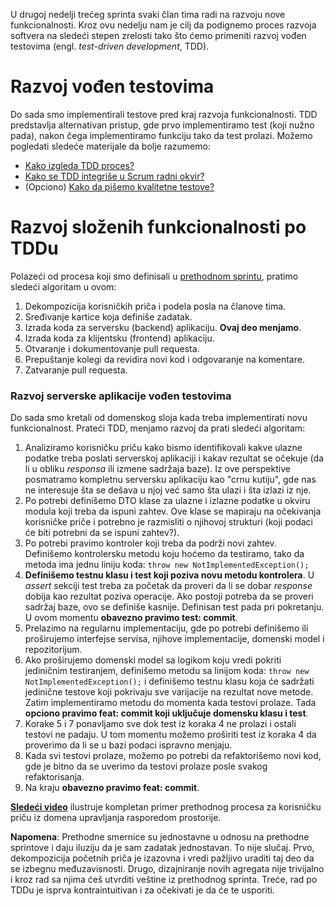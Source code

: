 U drugoj nedelji trećeg sprinta svaki član tima radi na razvoju nove funkcionalnosti. Kroz ovu nedelju nam je cilj da podignemo proces razvoja softvera na sledeći stepen zrelosti tako što ćemo primeniti razvoj vođen testovima (engl. _test-driven development_, TDD).

# Razvoj vođen testovima
Do sada smo implementirali testove pred kraj razvoja funkcionalnosti. TDD predstavlja alternativan pristup, gde prvo implementiramo test (koji nužno pada), nakon čega implementiramo funkciju tako da test prolazi. Možemo pogledati sledeće materijale da bolje razumemo:

- [Kako izgleda TDD proces?](https://youtu.be/fuRJA-0wbjo)
- [Kako se TDD integriše u Scrum radni okvir?](https://youtu.be/giztcCGWkTQ)
- (Opciono) [Kako da pišemo kvalitetne testove?](https://www.youtube.com/watch?v=8JlYqN1dhHw&list=PLWTyGVhcibjYJYZZwX2VPt_-ycRBA0U7R)

# Razvoj složenih funkcionalnosti po TDDu
Polazeći od procesa koji smo definisali u [prethodnom sprintu](https://github.com/psw-ftn/supportive-information/tree/master/s2/w1-w2), pratimo sledeći algoritam u ovom:

1. Dekompozicija korisničkih priča i podela posla na članove tima.
2. Sređivanje kartice koja definiše zadatak.
3. Izrada koda za serversku (backend) aplikaciju. **Ovaj deo menjamo**.
4. Izrada koda za klijentsku (frontend) aplikaciju.
5. Otvaranje i dokumentovanje pull requesta.
6. Prepuštanje kolegi da revidira novi kod i odgovaranje na komentare.
7. Zatvaranje pull requesta.

### Razvoj serverske aplikacije vođen testovima
Do sada smo kretali od domenskog sloja kada treba implementirati novu funkcionalnost. Prateći TDD, menjamo razvoj da prati sledeći algoritam:

1. Analiziramo korisničku priču kako bismo identifikovali kakve ulazne podatke treba poslati serverskoj aplikaciji i kakav rezultat se očekuje (da li u obliku _responsa_ ili izmene sadržaja baze). Iz ove perspektive posmatramo kompletnu serversku aplikaciju kao "crnu kutiju", gde nas ne interesuje šta se dešava u njoj već samo šta ulazi i šta izlazi iz nje.
2. Po potrebi definišemo DTO klase za ulazne i izlazne podatke u okviru modula koji treba da ispuni zahtev. Ove klase se mapiraju na očekivanja korisničke priče i potrebno je razmisliti o njihovoj strukturi (koji podaci će biti potrebni da se ispuni zahtev?).
3. Po potrebi pravimo kontroler koji treba da podrži novi zahtev. Definišemo kontrolersku metodu koju hoćemo da testiramo, tako da metoda ima jednu liniju koda: `throw new NotImplementedException();`
4. **Definišemo testnu klasu i test koji poziva novu metodu kontrolera**. U _assert_ sekciji test treba za početak da proveri da li se dobar _response_ dobija kao rezultat poziva operacije. Ako postoji potreba da se proveri sadržaj baze, ovo se definiše kasnije. Definisan test pada pri pokretanju. U ovom momentu **obavezno pravimo test: commit**.
5. Prelazimo na regularnu implementaciju, gde po potrebi definišemo ili proširujemo interfejse servisa, njihove implementacije, domenski model i repozitorijum.
6. Ako proširujemo domenski model sa logikom koju vredi pokriti jediničnim testiranjem, definišemo metodu sa linijom koda: `throw new NotImplementedException();` i definišemo testnu klasu koja će sadržati jedinične testove koji pokrivaju sve varijacije na rezultat nove metode. Zatim implementiramo metodu do momenta kada testovi prolaze. Tada **opciono pravimo feat: commit koji uključuje domensku klasu i test**.
7. Korake 5 i 7 ponavljamo sve dok test iz koraka 4 ne prolazi i ostali testovi ne padaju. U tom momentu možemo proširiti test iz koraka 4 da proverimo da li se u bazi podaci ispravno menjaju.
8. Kada svi testovi prolaze, možemo po potrebi da refaktorišemo novi kod, gde je bitno da se uverimo da testovi prolaze posle svakog refaktorisanja.
9. Na kraju **obavezno pravimo feat: commit**.

**[Sledeći video](https://www.youtube.com/watch?v=4qXWSWx4Ap0)** ilustruje kompletan primer prethodnog procesa za korisničku priču iz domena upravljanja rasporedom prostorije.

**Napomena**: Prethodne smernice su jednostavne u odnosu na prethodne sprintove i daju iluziju da je sam zadatak jednostavan. To nije slučaj. Prvo, dekompozicija početnih priča je izazovna i vredi pažljivo uraditi taj deo da se izbegnu međuzavisnosti. Drugo, dizajniranje novih agregata nije trivijalno i kroz rad sa njima ćeš utvrditi veštine iz prethodnog sprinta. Treće, rad po TDDu je isprva kontraintuitivan i za očekivati je da će te usporiti.
